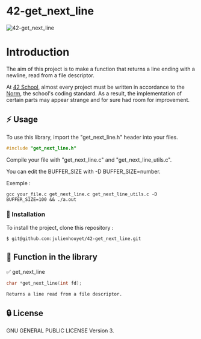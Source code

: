 # 42-get_next_line

![42-get_next_line](https://socialify.git.ci/julienhouyet/42-get_next_line/image?logo=https%3A%2F%2Fgithub.com%2Fayogun%2F42-project-badges%2Fraw%2Fmain%2Fbadges%2Fget_next_linem.png&name=1&owner=1&pattern=Circuit%20Board&theme=Auto)

# Introduction

The aim of this project is to make a function that returns a line ending with a newline, read from a file descriptor.

At [42 School](https://github.com/42School), almost every project must be written in accordance to the [Norm](https://github.com/42School/norminette/blob/master/pdf/en.norm.pdf), the school's coding standard. As a result, the implementation of certain parts may appear strange and for sure had room for improvement.

## :zap: Usage

To use this library, import the "get_next_line.h" header into your files.

```c
#include "get_next_line.h"
```

Compile your file with "get_next_line.c" and "get_next_line_utils.c". 

You can edit the BUFFER_SIZE with -D BUFFER_SIZE=number.

Exemple :

```shell
gcc your_file.c get_next_line.c get_next_line_utils.c -D BUFFER_SIZE=100 && ./a.out
```

###  :electric_plug: Installation

To install the project, clone this repository :

```shell
$ git@github.com:julienhouyet/42-get_next_line.git
```

##  :page_facing_up: Function in the library
 
✅ get_next_line
```c
char *get_next_line(int fd);
```
```
Returns a line read from a file descriptor.
```

##  :lock: License

GNU GENERAL PUBLIC LICENSE
Version 3.
